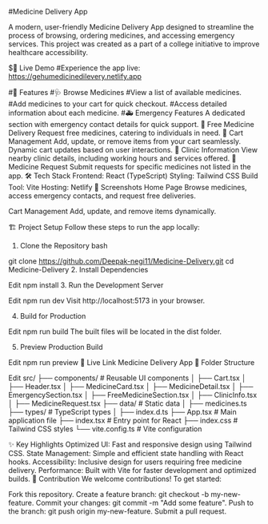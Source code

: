 #Medicine Delivery App

A modern, user-friendly Medicine Delivery App designed to streamline the process of browsing, ordering medicines, and accessing emergency services. This project was created as a part of a college initiative to improve healthcare accessibility.

$🌟 Live Demo
#Experience the app live: https://gehumedicinedilevery.netlify.app

#📖 Features
#🩺 Browse Medicines
#View a list of available medicines.
#Add medicines to your cart for quick checkout.
#Access detailed information about each medicine.
#🚑 Emergency Features
A dedicated section with emergency contact details for quick support.
🎁 Free Medicine Delivery
Request free medicines, catering to individuals in need.
🛒 Cart Management
Add, update, or remove items from your cart seamlessly.
Dynamic cart updates based on user interactions.
🏥 Clinic Information
View nearby clinic details, including working hours and services offered.
📝 Medicine Request
Submit requests for specific medicines not listed in the app.
🛠️ Tech Stack
Frontend: React (TypeScript)
Styling: Tailwind CSS
Build Tool: Vite
Hosting: Netlify
📸 Screenshots
Home Page
Browse medicines, access emergency contacts, and request free deliveries.


Cart Management
Add, update, and remove items dynamically.


🏗️ Project Setup
Follow these steps to run the app locally:

1. Clone the Repository
bash

git clone https://github.com/Deepak-negi11/Medicine-Delivery.git
cd Medicine-Delivery
2. Install Dependencies

Edit
npm install
3. Run the Development Server

Edit
npm run dev
Visit http://localhost:5173 in your browser.

4. Build for Production

Edit
npm run build
The built files will be located in the dist folder.

5. Preview Production Build

Edit
npm run preview
🚀 Live Link
Medicine Delivery App
📂 Folder Structure

Edit
src/
├── components/         # Reusable UI components
│   ├── Cart.tsx
│   ├── Header.tsx
│   ├── MedicineCard.tsx
│   ├── MedicineDetail.tsx
│   ├── EmergencySection.tsx
│   ├── FreeMedicineSection.tsx
│   ├── ClinicInfo.tsx
│   ├── MedicineRequest.tsx
├── data/               # Static data
│   ├── medicines.ts
├── types/              # TypeScript types
│   ├── index.d.ts
├── App.tsx             # Main application file
├── index.tsx           # Entry point for React
├── index.css           # Tailwind CSS styles
└── vite.config.ts      # Vite configuration

✨ Key Highlights
Optimized UI: Fast and responsive design using Tailwind CSS.
State Management: Simple and efficient state handling with React hooks.
Accessibility: Inclusive design for users requiring free medicine delivery.
Performance: Built with Vite for faster development and optimized builds.
🙌 Contribution
We welcome contributions! To get started:


Fork this repository.
Create a feature branch: git checkout -b my-new-feature.
Commit your changes: git commit -m "Add some feature".
Push to the branch: git push origin my-new-feature.
Submit a pull request.

